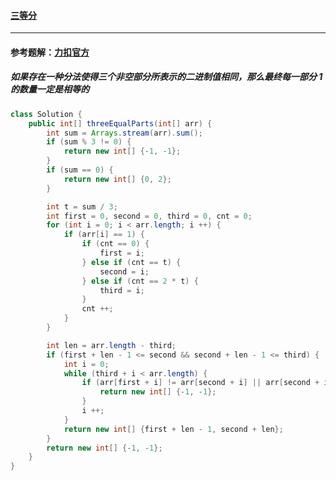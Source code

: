 #### <a href="https://leetcode.cn/problems/three-equal-parts/">三等分</a>

-------------

#### 参考题解：[力扣官方](https://leetcode.cn/problems/three-equal-parts/solution/san-deng-fen-by-leetcode-solution-3l2y/)

##### 如果存在一种分法使得三个非空部分所表示的二进制值相同，那么最终每一部分 1 的数量一定是相等的

```java
class Solution {
    public int[] threeEqualParts(int[] arr) {
        int sum = Arrays.stream(arr).sum();
        if (sum % 3 != 0) {
            return new int[] {-1, -1};
        }
        if (sum == 0) {
            return new int[] {0, 2};
        }

        int t = sum / 3;
        int first = 0, second = 0, third = 0, cnt = 0;
        for (int i = 0; i < arr.length; i ++) {
            if (arr[i] == 1) {
                if (cnt == 0) {
                    first = i;
                } else if (cnt == t) {
                    second = i;
                } else if (cnt == 2 * t) {
                    third = i;
                }
                cnt ++;
            }
        }

        int len = arr.length - third;
        if (first + len - 1 <= second && second + len - 1 <= third) {
            int i = 0;
            while (third + i < arr.length) {
                if (arr[first + i] != arr[second + i] || arr[second + i] != arr[third + i]) {
                    return new int[] {-1, -1};
                }
                i ++;
            }
            return new int[] {first + len - 1, second + len};
        }
        return new int[] {-1, -1};
    }
}
```

